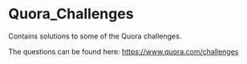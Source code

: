 # Quora_Challenges

Contains solutions to some of the Quora challenges.

The questions can be found here: https://www.quora.com/challenges
